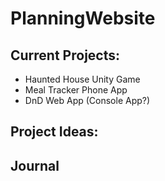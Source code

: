 # PlanningWebsite


## Current Projects:

- Haunted House Unity Game
- Meal Tracker Phone App
- DnD Web App (Console App?)

## Project Ideas:

## Journal

